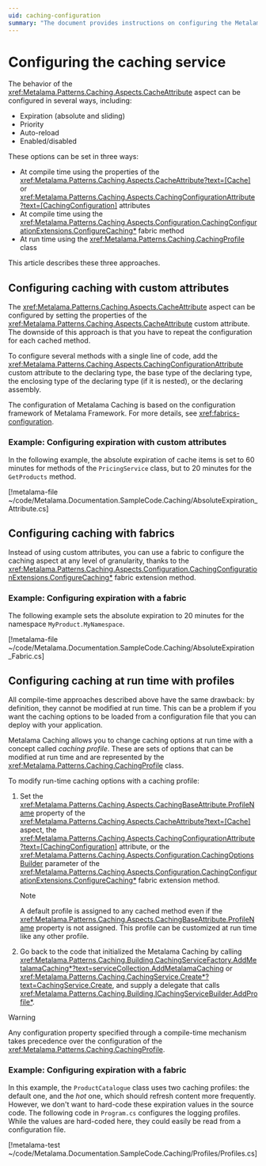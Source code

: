 ```yaml
---
uid: caching-configuration
summary: "The document provides instructions on configuring the Metalama caching service, detailing three methods: using custom attributes, using a fabric, and at runtime with caching profiles."
---
```


# Configuring the caching service

The behavior of the <xref:Metalama.Patterns.Caching.Aspects.CacheAttribute> aspect can be configured in several ways, including:

* Expiration (absolute and sliding)
* Priority
* Auto-reload
* Enabled/disabled

These options can be set in three ways:

* At compile time using the properties of the <xref:Metalama.Patterns.Caching.Aspects.CacheAttribute?text=[Cache]> or <xref:Metalama.Patterns.Caching.Aspects.CachingConfigurationAttribute?text=[CachingConfiguration]> attributes
* At compile time using the <xref:Metalama.Patterns.Caching.Aspects.Configuration.CachingConfigurationExtensions.ConfigureCaching*> fabric method
* At run time using the <xref:Metalama.Patterns.Caching.CachingProfile> class

This article describes these three approaches.

## Configuring caching with custom attributes

The <xref:Metalama.Patterns.Caching.Aspects.CacheAttribute> aspect can be configured by setting the properties of the <xref:Metalama.Patterns.Caching.Aspects.CacheAttribute> custom attribute. The downside of this approach is that you have to repeat the configuration for each cached method.

To configure several methods with a single line of code, add the <xref:Metalama.Patterns.Caching.Aspects.CachingConfigurationAttribute> custom attribute to the declaring type, the base type of the declaring type, the enclosing type of the declaring type (if it is nested), or the declaring assembly.

The configuration of Metalama Caching is based on the configuration framework of Metalama Framework. For more details, see <xref:fabrics-configuration>.


### Example: Configuring expiration with custom attributes

In the following example, the absolute expiration of cache items is set to 60 minutes for methods of the `PricingService` class, but to 20 minutes for the `GetProducts` method.

[!metalama-file ~/code/Metalama.Documentation.SampleCode.Caching/AbsoluteExpiration_Attribute.cs]


## Configuring caching with fabrics

Instead of using custom attributes, you can use a fabric to configure the caching aspect at any level of granularity, thanks to the <xref:Metalama.Patterns.Caching.Aspects.Configuration.CachingConfigurationExtensions.ConfigureCaching*> fabric extension method.

### Example: Configuring expiration with a fabric

The following example sets the absolute expiration to 20 minutes for the namespace `MyProduct.MyNamespace`.

[!metalama-file ~/code/Metalama.Documentation.SampleCode.Caching/AbsoluteExpiration_Fabric.cs]


## Configuring caching at run time with profiles

All compile-time approaches described above have the same drawback: by definition, they cannot be modified at run time. This can be a problem if you want the caching options to be loaded from a configuration file that you can deploy with your application.

Metalama Caching allows you to change caching options at run time with a concept called _caching profile_. These are sets of options that can be modified at run time and are represented by the <xref:Metalama.Patterns.Caching.CachingProfile> class.

To modify run-time caching options with a caching profile:

1. Set the <xref:Metalama.Patterns.Caching.Aspects.CachingBaseAttribute.ProfileName> property of the <xref:Metalama.Patterns.Caching.Aspects.CacheAttribute?text=[Cache]> aspect, the <xref:Metalama.Patterns.Caching.Aspects.CachingConfigurationAttribute?text=[CachingConfiguration]> attribute, or the <xref:Metalama.Patterns.Caching.Aspects.Configuration.CachingOptionsBuilder> parameter of the  <xref:Metalama.Patterns.Caching.Aspects.Configuration.CachingConfigurationExtensions.ConfigureCaching*> fabric extension method.

    > [!NOTE]
    > A default profile is assigned to any cached method even if the <xref:Metalama.Patterns.Caching.Aspects.CachingBaseAttribute.ProfileName> property is not assigned. This profile can be customized at run time like any other profile.

2. Go back to the code that initialized the Metalama Caching by calling <xref:Metalama.Patterns.Caching.Building.CachingServiceFactory.AddMetalamaCaching*?text=serviceCollection.AddMetalamaCaching>  or <xref:Metalama.Patterns.Caching.CachingService.Create*?text=CachingService.Create>, and supply a delegate that calls <xref:Metalama.Patterns.Caching.Building.ICachingServiceBuilder.AddProfile*>.


> [!WARNING]
> Any configuration property specified through a compile-time mechanism takes precedence over the configuration of the <xref:Metalama.Patterns.Caching.CachingProfile>.


### Example: Configuring expiration with a fabric

In this example, the `ProductCatalogue` class uses two caching profiles: the default one, and the _hot_ one, which should refresh content more frequently. However, we don't want to hard-code these expiration values in the source code. The following code in `Program.cs` configures the logging profiles. While the values are hard-coded here, they could easily be read from a configuration file.

[!metalama-test ~/code/Metalama.Documentation.SampleCode.Caching/Profiles/Profiles.cs]


